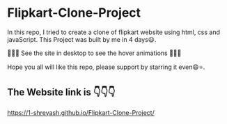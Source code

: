 # Flipkart-Clone-Project
In this repo, I tried to create a clone of flipkart website using html, css and javaScript.
This Project was built by me in 4 days😃.

💫💫💫 See the site in desktop to see the hover animations 💫💫💫

Hope you all will like this repo, please support by starring it even😄⭐️.

## The Website link is 👇👇👇
https://1-shreyash.github.io/Flipkart-Clone-Project/
